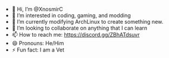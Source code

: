- 👋 Hi, I’m @XnosmirC
- 👀 I’m interested in coding, gaming, and modding
- 🌱 I’m currently modifying ArchLinux to create something new.
- 💞️ I’m looking to collaborate on anything that I can learn
- 📫 How to reach me: https://discord.gg/ZBhATdsuvr
- 😄 Pronouns: He/Him
- ⚡ Fun fact: I am a Vet

<!---
XnosmirC/XnosmirC is a ✨ special ✨ repository because its `README.md` (this file) appears on your GitHub profile.
You can click the Preview link to take a look at your changes.
--->
